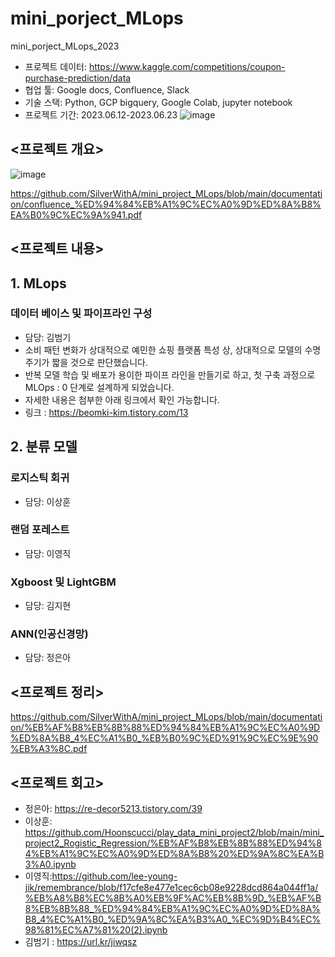 # mini_porject_MLops
mini_porject_MLops_2023


* 프로젝트 데이터: https://www.kaggle.com/competitions/coupon-purchase-prediction/data
* 협업 툴: Google docs, Confluence, Slack
* 기술 스택: Python, GCP bigquery, Google Colab, jupyter notebook
* 프로젝트 기간: 2023.06.12-2023.06.23
![image](https://github.com/SilverWithA/mini_project_MLops/assets/92441328/21d2fc21-bc00-4477-b289-ead8eaf29c1b)




## <프로젝트 개요>
![image](https://github.com/SilverWithA/mini_project_MLops/assets/92441328/9defd77a-47bb-4539-a6d7-9f9d4af31460)

https://github.com/SilverWithA/mini_project_MLops/blob/main/documentation/confluence_%ED%94%84%EB%A1%9C%EC%A0%9D%ED%8A%B8%EA%B0%9C%EC%9A%941.pdf




## <프로젝트 내용>
## 1. MLops
### 데이터 베이스 및 파이프라인 구성
- 담당: 김범기
- 소비 패턴 변화가 상대적으로 예민한 쇼핑 플랫폼 특성 상, 상대적으로 모델의 수명 주기가 짧을 것으로 판단했습니다.
- 반복 모델 학습 및 배포가 용이한 파이프 라인을 만들기로 하고, 첫 구축 과정으로 MLOps : 0 단계로 설계하게 되었습니다.
- 자세한 내용은 첨부한 아래 링크에서 확인 가능합니다.
- 링크 : https://beomki-kim.tistory.com/13
  
## 2. 분류 모델
### 로지스틱 회귀
- 담당: 이상훈
  
### 랜덤 포레스트
- 담당: 이영직
### Xgboost 및 LightGBM
- 담당: 김지현

### ANN(인공신경망)
- 담당: 정은아


## <프로젝트 정리>

https://github.com/SilverWithA/mini_project_MLops/blob/main/documentation/%EB%AF%B8%EB%8B%88%ED%94%84%EB%A1%9C%EC%A0%9D%ED%8A%B8_4%EC%A1%B0_%EB%B0%9C%ED%91%9C%EC%9E%90%EB%A3%8C.pdf

## <프로젝트 회고>

* 정은아: https://re-decor5213.tistory.com/39
* 이상훈:
https://github.com/Hoonscucci/play_data_mini_project2/blob/main/mini_project2_Rogistic_Regression/%EB%AF%B8%EB%8B%88%ED%94%84%EB%A1%9C%EC%A0%9D%ED%8A%B8%20%ED%9A%8C%EA%B3%A0.ipynb
* 이영직:https://github.com/lee-young-jik/remembrance/blob/f17cfe8e477e1cec6cb08e9228dcd864a044ff1a/%EB%A8%B8%EC%8B%A0%EB%9F%AC%EB%8B%9D_%EB%AF%B8%EB%8B%88_%ED%94%84%EB%A1%9C%EC%A0%9D%ED%8A%B8_4%EC%A1%B0_%ED%9A%8C%EA%B3%A0_%EC%9D%B4%EC%98%81%EC%A7%81%20(2).ipynb
* 김범기 : https://url.kr/jiwqsz
